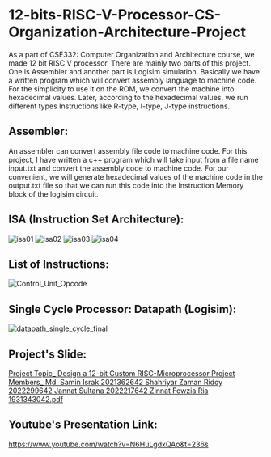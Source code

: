 # 12-bits-RISC-V-Processor-CS-Organization-Architecture-Project
As a part of CSE332: Computer Organization and Architecture course, we made 12 bit RISC V processor. There are mainly two parts of this project. One is Assembler and another part is Logisim simulation. Basically we have a written program which will convert assembly language to machine code. For the simplicity to use it on the ROM, we convert the machine into hexadecimal values. Later, according to the hexadecimal values, we run different types Instructions like R-type, I-type, J-type instructions.

## Assembler:
An assembler can convert assembly file code to machine code. For this project, I have written a c++ program which will take input from a file name input.txt and convert the assembly code to machine code. For our convenient, we will generate hexadecimal values of the machine code in the output.txt file so that we can run this code into the Instruction Memory block of the logisim circuit.


## ISA (Instruction Set Architecture):
![isa01](https://user-images.githubusercontent.com/104163801/187024105-38c673ce-83f7-4a40-b1c9-79d22757bd29.PNG)
![isa02](https://user-images.githubusercontent.com/104163801/187024113-963e48ed-eaff-404f-bdb0-d864e7f1e7b2.PNG)
![isa03](https://user-images.githubusercontent.com/104163801/187024121-3aeddf51-7628-4e1f-886d-620a90ff2648.PNG)
![isa04](https://user-images.githubusercontent.com/104163801/187024129-5df0e64f-c511-4d69-9bb0-8d91b1d55a4b.PNG)


## List of Instructions:
![Control_Unit_Opcode](https://user-images.githubusercontent.com/104163801/187020596-df352c2f-0f33-4f95-acdf-d3468a58d8ad.png)


## Single Cycle Processor: Datapath (Logisim):
![datapath_single_cycle_final](https://user-images.githubusercontent.com/104163801/187021051-e8f0c40f-6830-4371-857a-3c811879d2fe.PNG)


## Project's Slide:
[Project Topic_ Design a 12-bit Custom RISC-Microprocessor Project Members_ Md. Samin Israk 2021362642 Shahriyar Zaman Ridoy 2022299642 Jannat Sultana 2022217642 Zinnat Fowzia Ria 1931343042.pdf](https://github.com/shahriyar-zaman/12-bit-RISC-V-Processor-CS-Organization-Architecture-Project/files/9437634/Project.Topic_.Design.a.12-bit.Custom.RISC-Microprocessor.Project.Members_.Md.Samin.Israk.2021362642.Shahriyar.Zaman.Ridoy.2022299642.Jannat.Sultana.2022217642.Zinnat.Fowzia.Ria.1931343042.pdf)

## Youtube's Presentation Link:
https://www.youtube.com/watch?v=N6HuLgdxQAo&t=236s


